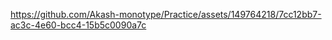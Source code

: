

https://github.com/Akash-monotype/Practice/assets/149764218/7cc12bb7-ac3c-4e60-bcc4-15b5c0090a7c

